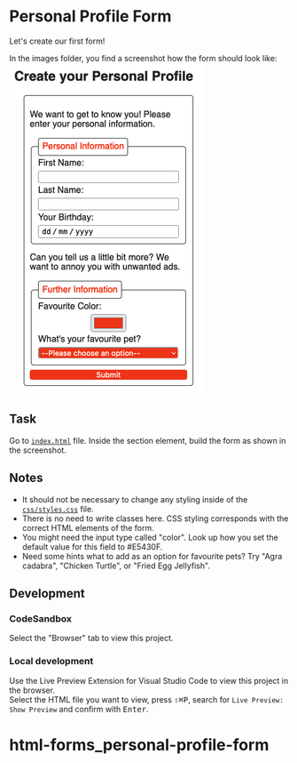 # Personal Profile Form

Let's create our first form!

In the images folder, you find a screenshot how the form should look like:
![Personal Profile Form](./images/final_result.png)

## Task

Go to [`index.html`](./index.html) file. Inside the section element, build the form as shown in the screenshot.

## Notes

- It should not be necessary to change any styling inside of the [`css/styles.css`](./css/styles.css) file.
- There is no need to write classes here. CSS styling corresponds with the correct HTML elements of the form.
- You might need the input type called "color". Look up how you set the default value for this field to #E5430F.
- Need some hints what to add as an option for favourite pets? Try "Agra cadabra", "Chicken Turtle", or "Fried Egg Jellyfish".

## Development

### CodeSandbox

Select the "Browser" tab to view this project.

### Local development

Use the Live Preview Extension for Visual Studio Code to view this project in the browser.  
Select the HTML file you want to view, press <kbd>⇧</kbd><kbd>⌘</kbd><kbd>P</kbd>, search for `Live Preview: Show Preview` and confirm with <kbd>Enter</kbd>.
# html-forms_personal-profile-form
